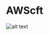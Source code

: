 # AWScft


![alt text](/pareshvn/AWScft/blob/master/Screenshot%202018-11-29%20at%203.57.39%20PM.png)
